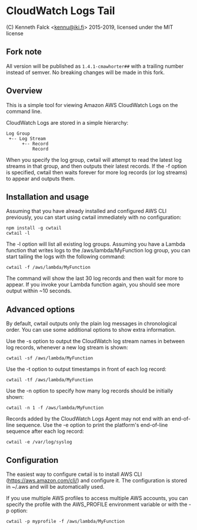 # CloudWatch Logs Tail
(C) Kenneth Falck <<kennu@iki.fi>> 2015-2019, licensed under the MIT license

## Fork note

All version will be published as `1.4.1-cmawhorter##` with a trailing number instead of semver. No breaking changes will be made in this fork. 

## Overview

This is a simple tool for viewing Amazon AWS CloudWatch Logs on the command line.

CloudWatch Logs are stored in a simple hierarchy:

    Log Group
     +-- Log Stream
          +-- Record
              Record

When you specify the log group, cwtail will attempt to read the latest log streams in that group, and then outputs their latest records. If the -f option
is specified, cwtail then waits forever for more log records (or log streams)
to appear and outputs them.

## Installation and usage

Assuming that you have already installed and configured AWS CLI previously, you can start using cwtail immediately with no configuration:

    npm install -g cwtail
    cwtail -l

The -l option will list all existing log groups. Assuming you have a Lambda function that writes logs to the /aws/lambda/MyFunction log group, you can start tailing the logs with the following command:

    cwtail -f /aws/lambda/MyFunction

The command will show the last 30 log records and then wait for more to appear. If you invoke your Lambda function again, you should see more output within ~10 seconds.

## Advanced options

By default, cwtail outputs only the plain log messages in chronological order. You can use some additional options to show extra information.

Use the -s option to output the CloudWatch log stream names in between log records, whenever a new log stream is shown:

    cwtail -sf /aws/lambda/MyFunction

Use the -t option to output timestamps in front of each log record:

    cwtail -tf /aws/lambda/MyFunction

Use the -n option to specify how many log records should be initially shown:

    cwtail -n 1 -f /aws/lambda/MyFunction

Records added by the CloudWatch Logs Agent may not end with an end-of-line sequence.
Use the -e option to print the platform's end-of-line sequence after each log record:

    cwtail -e /var/log/syslog

## Configuration

The easiest way to configure cwtail is to install AWS CLI (https://aws.amazon.com/cli/) and configure it. The configuration is stored in ~/.aws and will be automatically used.

If you use multiple AWS profiles to access multiple AWS accounts, you can specify the profile with the AWS_PROFILE environment variable or with the -p option:

    cwtail -p myprofile -f /aws/lambda/MyFunction
